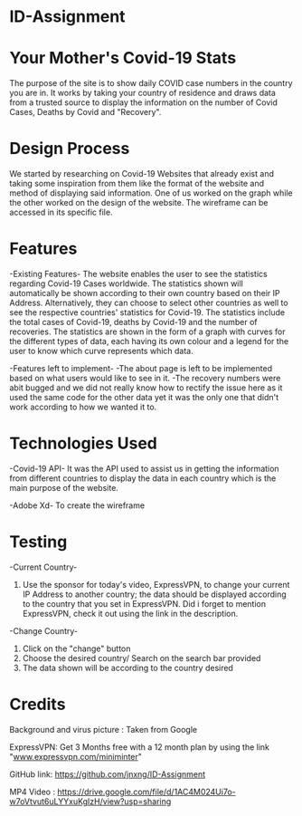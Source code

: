 # ID-Assignment

# Your Mother's Covid-19 Stats

The purpose of the site is to show daily COVID case numbers in the country you are in. It works by taking your country of residence and draws data from a trusted source to display the information on the number of Covid Cases, Deaths by Covid and "Recovery".

# Design Process

We started by researching on Covid-19 Websites that already exist and taking some inspiration from them like the format of the website and method of displaying said information.
One of us worked on the graph while the other worked on the design of the website.
The wireframe can be accessed in its specific file.

# Features

-Existing Features-
The website enables the user to see the statistics regarding Covid-19 Cases worldwide. The statistics shown will automatically be shown according to their own country based on their IP Address. Alternatively, they can choose to select other countries as well to see the respective countries' statistics for Covid-19. The statistics include the total cases of Covid-19, deaths by Covid-19 and the number of recoveries. The statistics are shown in the form of a graph with curves for the different types of data, each having its own colour and a legend for the user to know which curve represents which data.

-Features left to implement-
-The about page is left to be implemented based on what users would like to see in it.
-The recovery numbers were abit bugged and we did not really know how to rectify the issue here as it used the same code for the other data yet it was the only one that didn't work according to how we wanted it to.

# Technologies Used

-Covid-19 API-
It was the API used to assist us in getting the information from different countries to display the data in each country which is the main purpose of the website.

-Adobe Xd-
To create the wireframe

# Testing

-Current Country-
1) Use the sponsor for today's video, ExpressVPN, to change your current IP Address to another country; the data should be displayed according to the country that you set in ExpressVPN. Did i forget to mention ExpressVPN, check it out using the link in the description.

-Change Country-
1) Click on the "change" button
2) Choose the desired country/ Search on the search bar provided
3) The data shown will be according to the country desired

# Credits

Background and virus picture : Taken from Google

ExpressVPN: Get 3 Months free with a 12 month plan by using the link "www.expressvpn.com/miniminter"

GitHub link: https://github.com/jnxng/ID-Assignment

MP4 Video : https://drive.google.com/file/d/1AC4M024Ui7o-w7oVtvut6uLYYxuKgIzH/view?usp=sharing